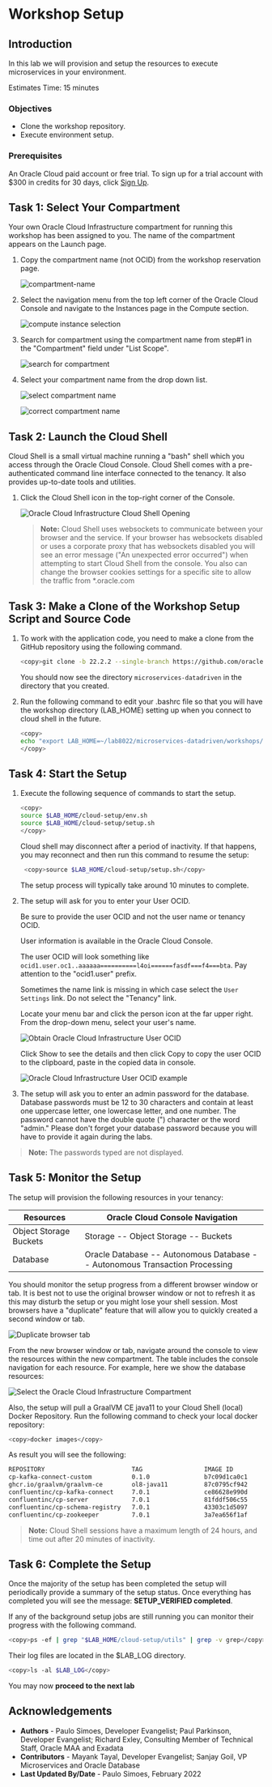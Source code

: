 # Workshop Setup

## Introduction

In this lab we will provision and setup the resources to execute microservices in your environment.

Estimates Time: 15 minutes

### Objectives

- Clone the workshop repository.
- Execute environment setup.

### Prerequisites

An Oracle Cloud paid account or free trial. To sign up for a trial account with $300 in credits for 30 days, click [Sign Up](http://oracle.com/cloud/free).

## **Task 1:** Select Your Compartment

Your own Oracle Cloud Infrastructure compartment for running this workshop has been assigned to you. The name of the compartment appears on the Launch page.

1. Copy the compartment name (not OCID) from the workshop reservation page.

   ![compartment-name](images/copy-comp-name.png " ")

2. Select the navigation menu from the top left corner of the Oracle Cloud Console and navigate to the Instances page in the Compute section.

   ![compute instance selection](images/select-compute-instances.png " ")

3. Search for compartment using the compartment name from step#1 in the "Compartment" field under "List Scope".

   ![search for compartment](images/enter-comp-name.png " ")

4. Select your compartment name from the drop down list.

   ![select compartment name](images/select-comp-name.png " ")

   ![correct compartment name](images/correct-comp-name.png " ")

## **Task 2:** Launch the Cloud Shell

Cloud Shell is a small virtual machine running a "bash" shell which you access through the Oracle Cloud Console. Cloud Shell comes with a pre-authenticated command line interface connected to the tenancy. It also provides up-to-date tools and utilities.

1. Click the Cloud Shell icon in the top-right corner of the Console.

   ![Oracle Cloud Infrastructure Cloud Shell Opening](images/open-cloud-shell.png " ")

   > **Note:** Cloud Shell uses websockets to communicate between your browser and the service. If your browser has websockets disabled or uses a corporate proxy that has websockets disabled you will see an error message ("An unexpected error occurred") when attempting to start Cloud Shell from the console. You also can change the browser cookies settings for a specific site to allow the traffic from *.oracle.com

## **Task 3:** Make a Clone of the Workshop Setup Script and Source Code

1. To work with the application code, you need to make a clone from the GitHub repository using the following command.  

    ```bash
    <copy>git clone -b 22.2.2 --single-branch https://github.com/oracle/microservices-datadriven.git</copy>
    ```

   You should now see the directory `microservices-datadriven` in the directory that you created.

2. Run the following command to edit your .bashrc file so that you will have the workshop directory (LAB_HOME) setting up when you connect to cloud shell in the future.

    ```bash
    <copy>
    echo "export LAB_HOME=~/lab8022/microservices-datadriven/workshops/oracleteq-kafka" >> ~/.bashrc
    </copy>
    ```

## **Task 4:** Start the Setup

1. Execute the following sequence of commands to start the setup.  

    ```bash
    <copy>
    source $LAB_HOME/cloud-setup/env.sh
    source $LAB_HOME/cloud-setup/setup.sh
    </copy>
    ```

   Cloud shell may disconnect after a period of inactivity. If that happens, you may reconnect and then run this command to resume the setup:

   ```bash
    <copy>source $LAB_HOME/cloud-setup/setup.sh</copy>
    ```

   The setup process will typically take around 10 minutes to complete.  

2. The setup will ask for you to enter your User OCID.  

   Be sure to provide the user OCID and not the user name or tenancy OCID.

   User information is available in the Oracle Cloud Console.

   The user OCID will look something like `ocid1.user.oc1..aaaaaa==========l4oi======fasdf===f4===bta`. Pay attention to the "ocid1.user" prefix.

   Sometimes the name link is missing in which case select the `User Settings` link. Do not select the "Tenancy" link.

   Locate your menu bar and click the person icon at the far upper right. From the drop-down menu, select your user's name.

    ![Obtain Oracle Cloud Infrastructure User OCID](images/get-user-ocid.png " ")

   Click Show to see the details and then click Copy to copy the user OCID to the clipboard, paste in the copied data in console.

    ![Oracle Cloud Infrastructure User OCID example](images/example-user-ocid.png " ")

3. The setup will ask you to enter an admin password for the database. Database passwords must be 12 to 30 characters and contain at least one uppercase letter, one lowercase letter, and one number. The password cannot have the double quote (") character or the word "admin." Please don't forget your database password because you will have to provide it again during the labs.

> **Note:** The passwords typed are not displayed.

## **Task 5:** Monitor the Setup

The setup will provision the following resources in your tenancy:

| Resources              | Oracle Cloud Console Navigation                                               |
|------------------------|-------------------------------------------------------------------------------|
| Object Storage Buckets | Storage -- Object Storage -- Buckets                                          |
| Database               | Oracle Database -- Autonomous Database -- Autonomous Transaction Processing   |

You should monitor the setup progress from a different browser window or tab.  It is best not to use the original browser window or not to refresh it as this may disturb the setup or you might lose your shell session. Most browsers have a "duplicate" feature that will allow you to quickly created a second window or tab.

   ![Duplicate browser tab](images/duplicate-browser-tab.png " ")

 From the new browser window or tab, navigate around the console to view the resources within the new compartment. The table includes the console navigation for each resource. For example, here we show the database resources:

   ![Select the Oracle Cloud Infrastructure Compartment](images/select-compartment.png " ")

Also, the setup will pull a GraalVM CE java11 to your Cloud Shell (local) Docker Repository. Run the following command to check your local docker repository:

  ```bash
  <copy>docker images</copy>
  ```

As result you will see the following:

  ```bash
  REPOSITORY                        TAG                 IMAGE ID            CREATED             SIZE
  cp-kafka-connect-custom           0.1.0               b7c09d1ca0c1        6 minutes ago       1.43GB
  ghcr.io/graalvm/graalvm-ce        ol8-java11          87c0795cf942        5 days ago          1.34GB
  confluentinc/cp-kafka-connect     7.0.1               ce86628e990d        6 weeks ago         1.39GB
  confluentinc/cp-server            7.0.1               81fddf506c55        6 weeks ago         1.54GB
  confluentinc/cp-schema-registry   7.0.1               43303c1d5097        6 weeks ago         1.64GB
  confluentinc/cp-zookeeper         7.0.1               3a7ea656f1af        6 weeks ago         780MB
  ```

> **Note:** Cloud Shell sessions have a maximum length of 24 hours, and time out after 20 minutes of inactivity.

## **Task 6:** Complete the Setup

Once the majority of the setup has been completed the setup will periodically provide a summary of the setup status. Once everything has completed you will see the message: **SETUP_VERIFIED completed**.

If any of the background setup jobs are still running you can monitor their progress with the following command.

```bash
<copy>ps -ef | grep "$LAB_HOME/cloud-setup/utils" | grep -v grep</copy>
```

Their log files are located in the $LAB_LOG directory.

```bash
<copy>ls -al $LAB_LOG</copy>
```

You may now **proceed to the next lab**

## Acknowledgements

- **Authors** - Paulo Simoes, Developer Evangelist; Paul Parkinson, Developer Evangelist; Richard Exley, Consulting Member of Technical Staff, Oracle MAA and Exadata
- **Contributors** - Mayank Tayal, Developer Evangelist; Sanjay Goil, VP Microservices and Oracle Database
- **Last Updated By/Date** - Paulo Simoes, February 2022

